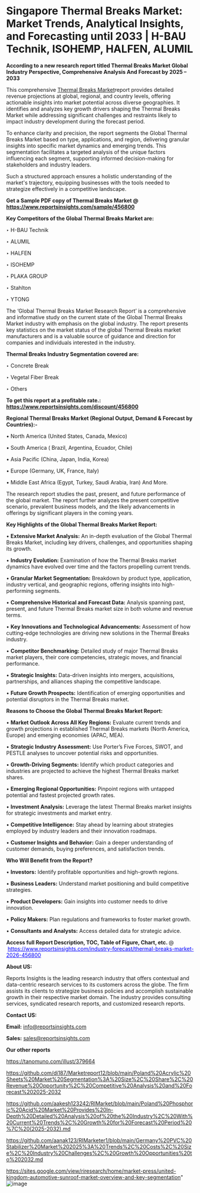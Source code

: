 # Singapore Thermal Breaks Market: Market Trends, Analytical Insights, and Forecasting until 2033 | H-BAU Technik, ISOHEMP, HALFEN, ALUMIL

<strong>According to a new research report titled Thermal Breaks Market Global Industry Perspective, Comprehensive Analysis And Forecast by 2025 – 2033</strong>

This comprehensive <a href=https://www.reportsinsights.com/sample/456800>Thermal Breaks Market</a>report provides detailed revenue projections at global, regional, and country levels, offering actionable insights into market potential across diverse geographies. It identifies and analyzes key growth drivers shaping the Thermal Breaks Market while addressing significant challenges and restraints likely to impact industry development during the forecast period.

To enhance clarity and precision, the report segments the Global Thermal Breaks Market based on type, applications, and region, delivering granular insights into specific market dynamics and emerging trends. This segmentation facilitates a targeted analysis of the unique factors influencing each segment, supporting informed decision-making for stakeholders and industry leaders.

Such a structured approach ensures a holistic understanding of the market's trajectory, equipping businesses with the tools needed to strategize effectively in a competitive landscape.

<strong>Get a Sample PDF copy of Thermal Breaks Market </strong><strong>@<a href=https://www.reportsinsights.com/sample/456800 style=color:#0000ff;> https://www.reportsinsights.com/sample/456800</a></strong></font>

<strong>Key Competitors of the Global Thermal Breaks Market are:</strong>

‣ H-BAU Technik

‣ ALUMIL

‣ HALFEN

‣ ISOHEMP

‣ PLAKA GROUP

‣ Stahlton

‣ YTONG

The ‘Global Thermal Breaks Market Research Report’ is a comprehensive and informative study on the current state of the Global Thermal Breaks Market industry with emphasis on the global industry. The report presents key statistics on the market status of the global Thermal Breaks market manufacturers and is a valuable source of guidance and direction for companies and individuals interested in the industry.

<strong>Thermal Breaks Industry Segmentation covered are:</strong>

‣ Concrete Break

‣ Vegetal Fiber Break

‣ Others

<strong>To get this report at a profitable rate.: <a href=https://www.reportsinsights.com/discount/456800 style=color:#0000ff;>https://www.reportsinsights.com/discount/456800</a></strong></font>

<strong>Regional Thermal Breaks Market (Regional Output, Demand &amp; Forecast by Countries):-</strong>

• North America (United States, Canada, Mexico)

• South America ( Brazil, Argentina, Ecuador, Chile)

• Asia Pacific (China, Japan, India, Korea)

• Europe (Germany, UK, France, Italy)

• Middle East Africa (Egypt, Turkey, Saudi Arabia, Iran) And More.

The research report studies the past, present, and future performance of the global market. The report further analyzes the present competitive scenario, prevalent business models, and the likely advancements in offerings by significant players in the coming years.

<strong>Key Highlights of the Global Thermal Breaks Market Report:</strong>

• <strong>Extensive Market Analysis:</strong> An in-depth evaluation of the Global Thermal Breaks Market, including key drivers, challenges, and opportunities shaping its growth.

• <strong>Industry Evolution:</strong> Examination of how the Thermal Breaks market dynamics have evolved over time and the factors propelling current trends.

• <strong>Granular Market Segmentation:</strong> Breakdown by product type, application, industry vertical, and geographic regions, offering insights into high-performing segments.

• <strong>Comprehensive Historical and Forecast Data:</strong> Analysis spanning past, present, and future Thermal Breaks market size in both volume and revenue terms.

• <strong>Key Innovations and Technological Advancements:</strong> Assessment of how cutting-edge technologies are driving new solutions in the Thermal Breaks industry.

• <strong>Competitor Benchmarking:</strong> Detailed study of major Thermal Breaks market players, their core competencies, strategic moves, and financial performance.

• <strong>Strategic Insights:</strong> Data-driven insights into mergers, acquisitions, partnerships, and alliances shaping the competitive landscape.

• <strong>Future Growth Prospects:</strong> Identification of emerging opportunities and potential disruptors in the Thermal Breaks market.

<strong>Reasons to Choose the Global Thermal Breaks Market Report:</strong>

• <strong>Market Outlook Across All Key Regions:</strong> Evaluate current trends and growth projections in established Thermal Breaks markets (North America, Europe) and emerging economies (APAC, MEA).

• <strong>Strategic Industry Assessment:</strong> Use Porter’s Five Forces, SWOT, and PESTLE analyses to uncover potential risks and opportunities.

• <strong>Growth-Driving Segments:</strong> Identify which product categories and industries are projected to achieve the highest Thermal Breaks market shares.

• <strong>Emerging Regional Opportunities:</strong> Pinpoint regions with untapped potential and fastest projected growth rates.

• <strong>Investment Analysis:</strong> Leverage the latest Thermal Breaks market insights for strategic investments and market entry.

• <strong>Competitive Intelligence:</strong> Stay ahead by learning about strategies employed by industry leaders and their innovation roadmaps.

• <strong>Customer Insights and Behavior:</strong> Gain a deeper understanding of customer demands, buying preferences, and satisfaction trends.

<strong>Who Will Benefit from the Report?</strong>

• <strong>Investors:</strong> Identify profitable opportunities and high-growth regions.

• <strong>Business Leaders:</strong> Understand market positioning and build competitive strategies.

• <strong>Product Developers:</strong> Gain insights into customer needs to drive innovation.

• <strong>Policy Makers:</strong> Plan regulations and frameworks to foster market growth.

• <strong>Consultants and Analysts:</strong> Access detailed data for strategic advice.
</ul>
<strong>Access full Report Description, TOC, Table of Figure, Chart, etc. </strong>@  <a href=https://www.reportsinsights.com/industry-forecast/thermal-breaks-market-2026-456800 style=color:#0000ff;>https://www.reportsinsights.com/industry-forecast/thermal-breaks-market-2026-456800</a></font>

<strong><strong>About US</strong>:</strong>

Reports Insights is the leading research industry that offers contextual and data-centric research services to its customers across the globe. The firm assists its clients to strategize business policies and accomplish sustainable growth in their respective market domain. The industry provides consulting services, syndicated research reports, and customized research reports.

<strong>Contact US:</strong>

<p class=""""><b>Email:</b> <a href=mailto:info@reportsinsights.com>info@reportsinsights.com</a></p>
<p class=""""><b>Sales:</b> <a href=mailto:sales@reportsinsights.com>sales@reportsinsights.com</a></p>

<strong>Our other reports</strong>

<a href=https://tanomuno.com/illust/379664>https://tanomuno.com/illust/379664</a>

<a href=https://github.com/di187/Marketreport12/blob/main/Poland%20Acrylic%20Sheets%20Market%20Segmentation%3A%20Size%2C%20Share%2C%20Revenue%20Opportunity%2C%20Competitive%20Analysis%20and%20Forecast%202025-2032>https://github.com/di187/Marketreport12/blob/main/Poland%20Acrylic%20Sheets%20Market%20Segmentation%3A%20Size%2C%20Share%2C%20Revenue%20Opportunity%2C%20Competitive%20Analysis%20and%20Forecast%202025-2032</a>

<a href=https://github.com/aakesh123242/RIMarket/blob/main/Poland%20Phosphoric%20Acid%20Market%20Provides%20In-Depth%20Detailed%20Analysis%20of%20the%20Industry%2C%20With%20Current%20Trends%2C%20Growth%20for%20Forecast%20Period%20%7C%20(2025-2032).md>https://github.com/aakesh123242/RIMarket/blob/main/Poland%20Phosphoric%20Acid%20Market%20Provides%20In-Depth%20Detailed%20Analysis%20of%20the%20Industry%2C%20With%20Current%20Trends%2C%20Growth%20for%20Forecast%20Period%20%7C%20(2025-2032).md</a>

<a href=https://github.com/aanak123/RIMarketer1/blob/main/Germany%20PVC%20Stabilizer%20Market%202025%3A%20Trends%2C%20Costs%2C%20Size%2C%20Industry%20Challenges%2C%20Growth%20Opportunities%20to%202032.md>https://github.com/aanak123/RIMarketer1/blob/main/Germany%20PVC%20Stabilizer%20Market%202025%3A%20Trends%2C%20Costs%2C%20Size%2C%20Industry%20Challenges%2C%20Growth%20Opportunities%20to%202032.md</a>

<a href=https://sites.google.com/view/riresearch/home/market-press/united-kingdom-automotive-sunroof-market-overview-and-key-segmentation>https://sites.google.com/view/riresearch/home/market-press/united-kingdom-automotive-sunroof-market-overview-and-key-segmentation</a>"
![image](https://github.com/user-attachments/assets/f154ed1f-be47-4fc2-8bb0-5ae75b1d0941)
